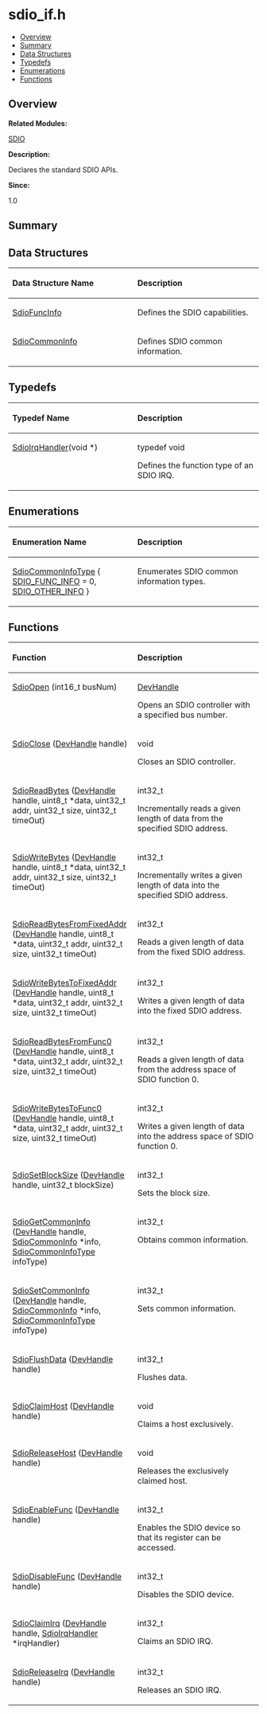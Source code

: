 # sdio\_if.h<a name="ZH-CN_TOPIC_0000001054918133"></a>

-   [Overview](#section1871988065165628)
-   [Summary](#section1692669337165628)
-   [Data Structures](#nested-classes)
-   [Typedefs](#typedef-members)
-   [Enumerations](#enum-members)
-   [Functions](#func-members)

## **Overview**<a name="section1871988065165628"></a>

**Related Modules:**

[SDIO](SDIO.md)

**Description:**

Declares the standard SDIO APIs. 

**Since:**

1.0

## **Summary**<a name="section1692669337165628"></a>

## Data Structures<a name="nested-classes"></a>

<a name="table135720686165628"></a>
<table><thead align="left"><tr id="row40437984165628"><th class="cellrowborder" valign="top" width="50%" id="mcps1.1.3.1.1"><p id="p1141541118165628"><a name="p1141541118165628"></a><a name="p1141541118165628"></a>Data Structure Name</p>
</th>
<th class="cellrowborder" valign="top" width="50%" id="mcps1.1.3.1.2"><p id="p986900698165628"><a name="p986900698165628"></a><a name="p986900698165628"></a>Description</p>
</th>
</tr>
</thead>
<tbody><tr id="row1106324364165628"><td class="cellrowborder" valign="top" width="50%" headers="mcps1.1.3.1.1 "><p id="p952313637165628"><a name="p952313637165628"></a><a name="p952313637165628"></a><a href="SdioFuncInfo.md">SdioFuncInfo</a></p>
</td>
<td class="cellrowborder" valign="top" width="50%" headers="mcps1.1.3.1.2 "><p id="p2033051926165628"><a name="p2033051926165628"></a><a name="p2033051926165628"></a>Defines the SDIO capabilities. </p>
</td>
</tr>
<tr id="row513924571165628"><td class="cellrowborder" valign="top" width="50%" headers="mcps1.1.3.1.1 "><p id="p1618326693165628"><a name="p1618326693165628"></a><a name="p1618326693165628"></a><a href="SdioCommonInfo.md">SdioCommonInfo</a></p>
</td>
<td class="cellrowborder" valign="top" width="50%" headers="mcps1.1.3.1.2 "><p id="p166994657165628"><a name="p166994657165628"></a><a name="p166994657165628"></a>Defines SDIO common information. </p>
</td>
</tr>
</tbody>
</table>

## Typedefs<a name="typedef-members"></a>

<a name="table1875535611165628"></a>
<table><thead align="left"><tr id="row1565664163165628"><th class="cellrowborder" valign="top" width="50%" id="mcps1.1.3.1.1"><p id="p21216951165628"><a name="p21216951165628"></a><a name="p21216951165628"></a>Typedef Name</p>
</th>
<th class="cellrowborder" valign="top" width="50%" id="mcps1.1.3.1.2"><p id="p792613332165628"><a name="p792613332165628"></a><a name="p792613332165628"></a>Description</p>
</th>
</tr>
</thead>
<tbody><tr id="row1680347065165628"><td class="cellrowborder" valign="top" width="50%" headers="mcps1.1.3.1.1 "><p id="p769724743165628"><a name="p769724743165628"></a><a name="p769724743165628"></a><a href="SDIO.md#ga858bec274683a4f50d53d1f9f43d204b">SdioIrqHandler</a>(void *)</p>
</td>
<td class="cellrowborder" valign="top" width="50%" headers="mcps1.1.3.1.2 "><p id="p1288093732165628"><a name="p1288093732165628"></a><a name="p1288093732165628"></a>typedef void </p>
<p id="p1771605596165628"><a name="p1771605596165628"></a><a name="p1771605596165628"></a>Defines the function type of an SDIO IRQ. </p>
</td>
</tr>
</tbody>
</table>

## Enumerations<a name="enum-members"></a>

<a name="table1661196353165628"></a>
<table><thead align="left"><tr id="row694885317165628"><th class="cellrowborder" valign="top" width="50%" id="mcps1.1.3.1.1"><p id="p2004487703165628"><a name="p2004487703165628"></a><a name="p2004487703165628"></a>Enumeration Name</p>
</th>
<th class="cellrowborder" valign="top" width="50%" id="mcps1.1.3.1.2"><p id="p517423591165628"><a name="p517423591165628"></a><a name="p517423591165628"></a>Description</p>
</th>
</tr>
</thead>
<tbody><tr id="row1823982417165628"><td class="cellrowborder" valign="top" width="50%" headers="mcps1.1.3.1.1 "><p id="p648767170165628"><a name="p648767170165628"></a><a name="p648767170165628"></a><a href="SDIO.md#ga4037437ac001a9848dd242e8aa632678">SdioCommonInfoType</a> { <a href="SDIO.md#gga4037437ac001a9848dd242e8aa632678aa4e25cb3b51d47da78d6b58d11d946cd">SDIO_FUNC_INFO</a> = 0, <a href="SDIO.md#gga4037437ac001a9848dd242e8aa632678a7aa994f868190924d0bf354c1bb0d67b">SDIO_OTHER_INFO</a> }</p>
</td>
<td class="cellrowborder" valign="top" width="50%" headers="mcps1.1.3.1.2 "><p id="p1981683364165628"><a name="p1981683364165628"></a><a name="p1981683364165628"></a>Enumerates SDIO common information types. </p>
</td>
</tr>
</tbody>
</table>

## Functions<a name="func-members"></a>

<a name="table110492406165628"></a>
<table><thead align="left"><tr id="row1754755848165628"><th class="cellrowborder" valign="top" width="50%" id="mcps1.1.3.1.1"><p id="p34055027165628"><a name="p34055027165628"></a><a name="p34055027165628"></a>Function</p>
</th>
<th class="cellrowborder" valign="top" width="50%" id="mcps1.1.3.1.2"><p id="p1684988893165628"><a name="p1684988893165628"></a><a name="p1684988893165628"></a>Description</p>
</th>
</tr>
</thead>
<tbody><tr id="row1774852803165628"><td class="cellrowborder" valign="top" width="50%" headers="mcps1.1.3.1.1 "><p id="p1334961769165628"><a name="p1334961769165628"></a><a name="p1334961769165628"></a><a href="SDIO.md#ga8156d7f64d72145312d92e33a532ebfd">SdioOpen</a> (int16_t busNum)</p>
</td>
<td class="cellrowborder" valign="top" width="50%" headers="mcps1.1.3.1.2 "><p id="p1290032183165628"><a name="p1290032183165628"></a><a name="p1290032183165628"></a><a href="COMMON.md#gab8c2d38e46eec50bd097a27d3d8bf041">DevHandle</a> </p>
<p id="p1953192061165628"><a name="p1953192061165628"></a><a name="p1953192061165628"></a>Opens an SDIO controller with a specified bus number. </p>
</td>
</tr>
<tr id="row456476051165628"><td class="cellrowborder" valign="top" width="50%" headers="mcps1.1.3.1.1 "><p id="p679021323165628"><a name="p679021323165628"></a><a name="p679021323165628"></a><a href="SDIO.md#ga2e94ff04073420086e1453f125703ec7">SdioClose</a> (<a href="COMMON.md#gab8c2d38e46eec50bd097a27d3d8bf041">DevHandle</a> handle)</p>
</td>
<td class="cellrowborder" valign="top" width="50%" headers="mcps1.1.3.1.2 "><p id="p194333758165628"><a name="p194333758165628"></a><a name="p194333758165628"></a>void </p>
<p id="p151515656165628"><a name="p151515656165628"></a><a name="p151515656165628"></a>Closes an SDIO controller. </p>
</td>
</tr>
<tr id="row22544893165628"><td class="cellrowborder" valign="top" width="50%" headers="mcps1.1.3.1.1 "><p id="p1088307510165628"><a name="p1088307510165628"></a><a name="p1088307510165628"></a><a href="SDIO.md#ga14752ccc5cea77cfe30cfa9ab189815f">SdioReadBytes</a> (<a href="COMMON.md#gab8c2d38e46eec50bd097a27d3d8bf041">DevHandle</a> handle, uint8_t *data, uint32_t addr, uint32_t size, uint32_t timeOut)</p>
</td>
<td class="cellrowborder" valign="top" width="50%" headers="mcps1.1.3.1.2 "><p id="p465017450165628"><a name="p465017450165628"></a><a name="p465017450165628"></a>int32_t </p>
<p id="p1842191489165628"><a name="p1842191489165628"></a><a name="p1842191489165628"></a>Incrementally reads a given length of data from the specified SDIO address. </p>
</td>
</tr>
<tr id="row284783067165628"><td class="cellrowborder" valign="top" width="50%" headers="mcps1.1.3.1.1 "><p id="p599254688165628"><a name="p599254688165628"></a><a name="p599254688165628"></a><a href="SDIO.md#gaa4df7c3e2cde82f5cb7255561b99cc74">SdioWriteBytes</a> (<a href="COMMON.md#gab8c2d38e46eec50bd097a27d3d8bf041">DevHandle</a> handle, uint8_t *data, uint32_t addr, uint32_t size, uint32_t timeOut)</p>
</td>
<td class="cellrowborder" valign="top" width="50%" headers="mcps1.1.3.1.2 "><p id="p253257085165628"><a name="p253257085165628"></a><a name="p253257085165628"></a>int32_t </p>
<p id="p362576006165628"><a name="p362576006165628"></a><a name="p362576006165628"></a>Incrementally writes a given length of data into the specified SDIO address. </p>
</td>
</tr>
<tr id="row1679793306165628"><td class="cellrowborder" valign="top" width="50%" headers="mcps1.1.3.1.1 "><p id="p296574102165628"><a name="p296574102165628"></a><a name="p296574102165628"></a><a href="SDIO.md#gabc1645bc8ab9068a13ae501efdb4a9fc">SdioReadBytesFromFixedAddr</a> (<a href="COMMON.md#gab8c2d38e46eec50bd097a27d3d8bf041">DevHandle</a> handle, uint8_t *data, uint32_t addr, uint32_t size, uint32_t timeOut)</p>
</td>
<td class="cellrowborder" valign="top" width="50%" headers="mcps1.1.3.1.2 "><p id="p1295998350165628"><a name="p1295998350165628"></a><a name="p1295998350165628"></a>int32_t </p>
<p id="p1730731556165628"><a name="p1730731556165628"></a><a name="p1730731556165628"></a>Reads a given length of data from the fixed SDIO address. </p>
</td>
</tr>
<tr id="row761923914165628"><td class="cellrowborder" valign="top" width="50%" headers="mcps1.1.3.1.1 "><p id="p566261500165628"><a name="p566261500165628"></a><a name="p566261500165628"></a><a href="SDIO.md#ga82d6b3047bd694cdbdfb0a3711797c7b">SdioWriteBytesToFixedAddr</a> (<a href="COMMON.md#gab8c2d38e46eec50bd097a27d3d8bf041">DevHandle</a> handle, uint8_t *data, uint32_t addr, uint32_t size, uint32_t timeOut)</p>
</td>
<td class="cellrowborder" valign="top" width="50%" headers="mcps1.1.3.1.2 "><p id="p1242730134165628"><a name="p1242730134165628"></a><a name="p1242730134165628"></a>int32_t </p>
<p id="p1078868537165628"><a name="p1078868537165628"></a><a name="p1078868537165628"></a>Writes a given length of data into the fixed SDIO address. </p>
</td>
</tr>
<tr id="row2028778272165628"><td class="cellrowborder" valign="top" width="50%" headers="mcps1.1.3.1.1 "><p id="p234451206165628"><a name="p234451206165628"></a><a name="p234451206165628"></a><a href="SDIO.md#ga52d8f25705aef184f501528faac8eaa5">SdioReadBytesFromFunc0</a> (<a href="COMMON.md#gab8c2d38e46eec50bd097a27d3d8bf041">DevHandle</a> handle, uint8_t *data, uint32_t addr, uint32_t size, uint32_t timeOut)</p>
</td>
<td class="cellrowborder" valign="top" width="50%" headers="mcps1.1.3.1.2 "><p id="p2002042663165628"><a name="p2002042663165628"></a><a name="p2002042663165628"></a>int32_t </p>
<p id="p1366349426165628"><a name="p1366349426165628"></a><a name="p1366349426165628"></a>Reads a given length of data from the address space of SDIO function 0. </p>
</td>
</tr>
<tr id="row185931211165628"><td class="cellrowborder" valign="top" width="50%" headers="mcps1.1.3.1.1 "><p id="p242658906165628"><a name="p242658906165628"></a><a name="p242658906165628"></a><a href="SDIO.md#ga8606506dfdcb34a83f404d13c7128d5f">SdioWriteBytesToFunc0</a> (<a href="COMMON.md#gab8c2d38e46eec50bd097a27d3d8bf041">DevHandle</a> handle, uint8_t *data, uint32_t addr, uint32_t size, uint32_t timeOut)</p>
</td>
<td class="cellrowborder" valign="top" width="50%" headers="mcps1.1.3.1.2 "><p id="p1916019577165628"><a name="p1916019577165628"></a><a name="p1916019577165628"></a>int32_t </p>
<p id="p452268290165628"><a name="p452268290165628"></a><a name="p452268290165628"></a>Writes a given length of data into the address space of SDIO function 0. </p>
</td>
</tr>
<tr id="row93916939165628"><td class="cellrowborder" valign="top" width="50%" headers="mcps1.1.3.1.1 "><p id="p1804666149165628"><a name="p1804666149165628"></a><a name="p1804666149165628"></a><a href="SDIO.md#ga4a91f3d668b99b22b3263241329ceb51">SdioSetBlockSize</a> (<a href="COMMON.md#gab8c2d38e46eec50bd097a27d3d8bf041">DevHandle</a> handle, uint32_t blockSize)</p>
</td>
<td class="cellrowborder" valign="top" width="50%" headers="mcps1.1.3.1.2 "><p id="p8955752165628"><a name="p8955752165628"></a><a name="p8955752165628"></a>int32_t </p>
<p id="p808002551165628"><a name="p808002551165628"></a><a name="p808002551165628"></a>Sets the block size. </p>
</td>
</tr>
<tr id="row1170407948165628"><td class="cellrowborder" valign="top" width="50%" headers="mcps1.1.3.1.1 "><p id="p1311294132165628"><a name="p1311294132165628"></a><a name="p1311294132165628"></a><a href="SDIO.md#ga1289cc512ba56e3e904204c15d8ae23d">SdioGetCommonInfo</a> (<a href="COMMON.md#gab8c2d38e46eec50bd097a27d3d8bf041">DevHandle</a> handle, <a href="SdioCommonInfo.md">SdioCommonInfo</a> *info, <a href="SDIO.md#ga4037437ac001a9848dd242e8aa632678">SdioCommonInfoType</a> infoType)</p>
</td>
<td class="cellrowborder" valign="top" width="50%" headers="mcps1.1.3.1.2 "><p id="p1033948881165628"><a name="p1033948881165628"></a><a name="p1033948881165628"></a>int32_t </p>
<p id="p310525388165628"><a name="p310525388165628"></a><a name="p310525388165628"></a>Obtains common information. </p>
</td>
</tr>
<tr id="row1293769967165628"><td class="cellrowborder" valign="top" width="50%" headers="mcps1.1.3.1.1 "><p id="p462780366165628"><a name="p462780366165628"></a><a name="p462780366165628"></a><a href="SDIO.md#ga6a8eb2f6413c4685f92236dd1c8083dc">SdioSetCommonInfo</a> (<a href="COMMON.md#gab8c2d38e46eec50bd097a27d3d8bf041">DevHandle</a> handle, <a href="SdioCommonInfo.md">SdioCommonInfo</a> *info, <a href="SDIO.md#ga4037437ac001a9848dd242e8aa632678">SdioCommonInfoType</a> infoType)</p>
</td>
<td class="cellrowborder" valign="top" width="50%" headers="mcps1.1.3.1.2 "><p id="p460008442165628"><a name="p460008442165628"></a><a name="p460008442165628"></a>int32_t </p>
<p id="p1906594354165628"><a name="p1906594354165628"></a><a name="p1906594354165628"></a>Sets common information. </p>
</td>
</tr>
<tr id="row1757666882165628"><td class="cellrowborder" valign="top" width="50%" headers="mcps1.1.3.1.1 "><p id="p2096883765165628"><a name="p2096883765165628"></a><a name="p2096883765165628"></a><a href="SDIO.md#gad402b23097456f1116d1ac941b0f9787">SdioFlushData</a> (<a href="COMMON.md#gab8c2d38e46eec50bd097a27d3d8bf041">DevHandle</a> handle)</p>
</td>
<td class="cellrowborder" valign="top" width="50%" headers="mcps1.1.3.1.2 "><p id="p1230791485165628"><a name="p1230791485165628"></a><a name="p1230791485165628"></a>int32_t </p>
<p id="p1527579294165628"><a name="p1527579294165628"></a><a name="p1527579294165628"></a>Flushes data. </p>
</td>
</tr>
<tr id="row250821186165628"><td class="cellrowborder" valign="top" width="50%" headers="mcps1.1.3.1.1 "><p id="p1536975067165628"><a name="p1536975067165628"></a><a name="p1536975067165628"></a><a href="SDIO.md#ga19b0ab843f82c367ce211b794371ef00">SdioClaimHost</a> (<a href="COMMON.md#gab8c2d38e46eec50bd097a27d3d8bf041">DevHandle</a> handle)</p>
</td>
<td class="cellrowborder" valign="top" width="50%" headers="mcps1.1.3.1.2 "><p id="p1695684415165628"><a name="p1695684415165628"></a><a name="p1695684415165628"></a>void </p>
<p id="p84170446165628"><a name="p84170446165628"></a><a name="p84170446165628"></a>Claims a host exclusively. </p>
</td>
</tr>
<tr id="row2128966096165628"><td class="cellrowborder" valign="top" width="50%" headers="mcps1.1.3.1.1 "><p id="p809977874165628"><a name="p809977874165628"></a><a name="p809977874165628"></a><a href="SDIO.md#ga8645ddd7f46ae24b0476f29b281e6ebf">SdioReleaseHost</a> (<a href="COMMON.md#gab8c2d38e46eec50bd097a27d3d8bf041">DevHandle</a> handle)</p>
</td>
<td class="cellrowborder" valign="top" width="50%" headers="mcps1.1.3.1.2 "><p id="p2031108030165628"><a name="p2031108030165628"></a><a name="p2031108030165628"></a>void </p>
<p id="p79497075165628"><a name="p79497075165628"></a><a name="p79497075165628"></a>Releases the exclusively claimed host. </p>
</td>
</tr>
<tr id="row1808863240165628"><td class="cellrowborder" valign="top" width="50%" headers="mcps1.1.3.1.1 "><p id="p889371497165628"><a name="p889371497165628"></a><a name="p889371497165628"></a><a href="SDIO.md#gae67329c260a546d7d92eb42adf5f4a5a">SdioEnableFunc</a> (<a href="COMMON.md#gab8c2d38e46eec50bd097a27d3d8bf041">DevHandle</a> handle)</p>
</td>
<td class="cellrowborder" valign="top" width="50%" headers="mcps1.1.3.1.2 "><p id="p1123448737165628"><a name="p1123448737165628"></a><a name="p1123448737165628"></a>int32_t </p>
<p id="p100366807165628"><a name="p100366807165628"></a><a name="p100366807165628"></a>Enables the SDIO device so that its register can be accessed. </p>
</td>
</tr>
<tr id="row1925172359165628"><td class="cellrowborder" valign="top" width="50%" headers="mcps1.1.3.1.1 "><p id="p1107028386165628"><a name="p1107028386165628"></a><a name="p1107028386165628"></a><a href="SDIO.md#ga24a4ebbf4cbad86548feb97da46549c3">SdioDisableFunc</a> (<a href="COMMON.md#gab8c2d38e46eec50bd097a27d3d8bf041">DevHandle</a> handle)</p>
</td>
<td class="cellrowborder" valign="top" width="50%" headers="mcps1.1.3.1.2 "><p id="p152422593165628"><a name="p152422593165628"></a><a name="p152422593165628"></a>int32_t </p>
<p id="p447160284165628"><a name="p447160284165628"></a><a name="p447160284165628"></a>Disables the SDIO device. </p>
</td>
</tr>
<tr id="row1910456075165628"><td class="cellrowborder" valign="top" width="50%" headers="mcps1.1.3.1.1 "><p id="p1298426486165628"><a name="p1298426486165628"></a><a name="p1298426486165628"></a><a href="SDIO.md#ga690a939e327e8c5cd5186e08b1b42506">SdioClaimIrq</a> (<a href="COMMON.md#gab8c2d38e46eec50bd097a27d3d8bf041">DevHandle</a> handle, <a href="SDIO.md#ga858bec274683a4f50d53d1f9f43d204b">SdioIrqHandler</a> *irqHandler)</p>
</td>
<td class="cellrowborder" valign="top" width="50%" headers="mcps1.1.3.1.2 "><p id="p457339979165628"><a name="p457339979165628"></a><a name="p457339979165628"></a>int32_t </p>
<p id="p1598711342165628"><a name="p1598711342165628"></a><a name="p1598711342165628"></a>Claims an SDIO IRQ. </p>
</td>
</tr>
<tr id="row2108150240165628"><td class="cellrowborder" valign="top" width="50%" headers="mcps1.1.3.1.1 "><p id="p1149187111165628"><a name="p1149187111165628"></a><a name="p1149187111165628"></a><a href="SDIO.md#gad5e826a7ff8c15d9b46b74db2dcf9243">SdioReleaseIrq</a> (<a href="COMMON.md#gab8c2d38e46eec50bd097a27d3d8bf041">DevHandle</a> handle)</p>
</td>
<td class="cellrowborder" valign="top" width="50%" headers="mcps1.1.3.1.2 "><p id="p34111852165628"><a name="p34111852165628"></a><a name="p34111852165628"></a>int32_t </p>
<p id="p1486839103165628"><a name="p1486839103165628"></a><a name="p1486839103165628"></a>Releases an SDIO IRQ. </p>
</td>
</tr>
</tbody>
</table>

